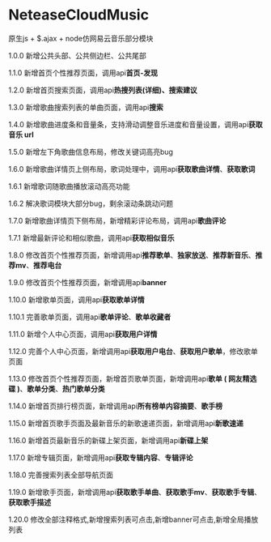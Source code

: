 ﻿# NeteaseCloudMusic
原生js + $.ajax + node仿网易云音乐部分模块

1.0.0 新增公共头部、公共侧边栏、公共尾部

1.1.0	新增首页个性推荐页面，调用api**首页-发现**

1.2.0	新增首页搜索页面，调用api**热搜列表(详细)、搜索建议**

1.3.0 新增歌曲搜索列表的单曲页面，调用api**搜索**

1.4.0 新增歌曲进度条和音量条，支持滑动调整音乐进度和音量设置，调用api**获取音乐 url**

1.5.0 新增左下角歌曲信息布局，修改关键词高亮bug

1.6.0 新增歌曲详情页上侧布局，歌词处理中，调用api**获取歌曲详情**、**获取歌词**

1.6.1 新增歌词随歌曲播放滚动高亮功能

1.6.2 解决歌词模块大部分bug，剩余滚动条跳动问题

1.7.0 新增歌曲详情页下侧布局，新增精彩评论布局，调用api**歌曲评论**

1.7.1 新增最新评论和相似歌曲，调用api**获取相似音乐**

1.8.0 修改首页个性推荐页面，新增调用api**推荐歌单**、**独家放送**、**推荐新音乐**、**推荐mv**、**推荐电台**

1.9.0 修改首页个性推荐页面，新增调用api**banner**

1.10.0 新增歌单页面，调用api**获取歌单详情**

1.10.1 完善歌单页面，调用api**歌单评论**、**歌单收藏者**

1.11.0 新增个人中心页面，调用api**获取用户详情**

1.12.0 完善个人中心页面，新增调用api**获取用户电台**、**获取用户歌单**，修改歌单页面

1.13.0 修改首页个性推荐页面，新增首页歌单页面，新增调用api**歌单 ( 网友精选碟 )**、**歌单分类**、**热门歌单分类**

1.14.0 新增首页排行榜页面，新增调用api**所有榜单内容摘要**、**歌手榜**

1.15.0 新增首页歌手页面及最新音乐的新歌速递页面，新增调用api**新歌速递**

1.16.0 新增首页最新音乐的新碟上架页面，新增调用api**新碟上架**

1.17.0 新增专辑页面，新增调用api**获取专辑内容**、**专辑评论**

1.18.0 完善搜索列表全部导航页面

1.19.0 新增歌手页面，新增调用api**获取歌手单曲**、**获取歌手mv**、**获取歌手专辑**、**获取歌手描述**

1.20.0 修改全部注释格式,新增搜索列表可点击,新增banner可点击,新增全局播放列表